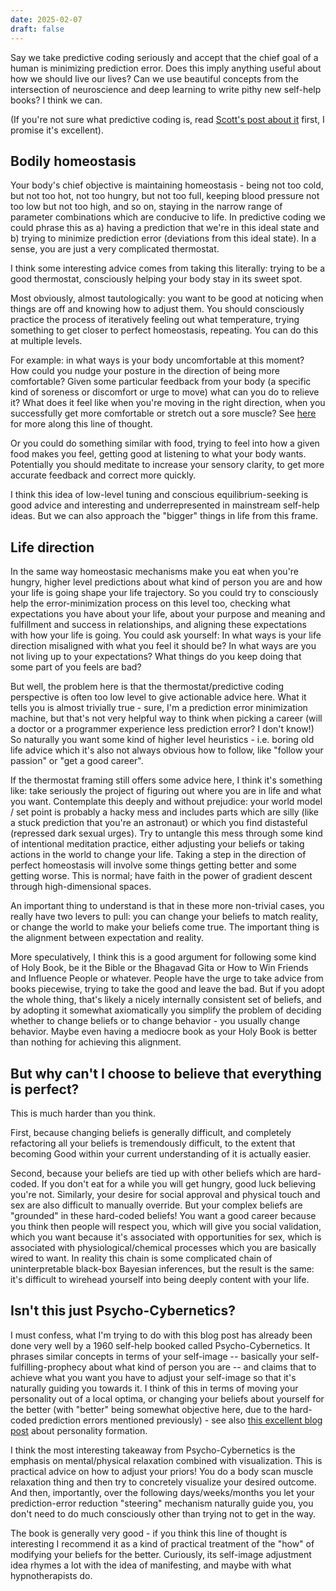 ```yaml
---
date: 2025-02-07
draft: false
---
```

Say we take predictive coding seriously and accept that the chief goal of a human is minimizing prediction error. Does this imply anything useful about how we should live our lives? Can we use beautiful concepts from the intersection of neuroscience and deep learning to write pithy new self-help books? I think we can.

(If you're not sure what predictive coding is, read [Scott's post about it](https://slatestarcodex.com/2017/09/05/book-review-surfing-uncertainty/) first, I promise it's excellent). 
## Bodily homeostasis

Your body's chief objective is maintaining homeostasis - being not too cold, but not too hot, not too hungry, but not too full, keeping blood pressure not too low but not too high, and so on, staying in the narrow range of parameter combinations which are conducive to life. In predictive coding we could phrase this as a) having a prediction that we're in this ideal state and b) trying to minimize prediction error (deviations from this ideal state). In a sense, you are just a very complicated thermostat.

I think some interesting advice comes from taking this literally: trying to be a good thermostat, consciously helping your body stay in its sweet spot. 

Most obviously, almost tautologically: you want to be good at noticing when things are off and knowing how to adjust them. You should consciously practice the process of iteratively feeling out what temperature, trying something to get closer to perfect homeostasis, repeating. You can do this at multiple levels.  

For example: in what ways is your body uncomfortable at this moment? How could you nudge your posture in the direction of being more comfortable? Given some particular feedback from your body (a specific kind of soreness or discomfort or urge to move) what can you do to relieve it? What does it feel like when you're moving in the right direction, when you successfully get more comfortable or stretch out a sore muscle? See [here](https://relicradiation.substack.com/p/how-to-care-for-your-body-while-working) for more along this line of thought.

Or you could do something similar with food, trying to feel into how a given food makes you feel, getting good at listening to what your body wants. Potentially you should meditate to increase your sensory clarity, to get more accurate feedback and correct more quickly.

I think this idea of low-level tuning and conscious equilibrium-seeking is good advice and interesting and underrepresented in mainstream self-help ideas. But we can also approach the "bigger" things in life from this frame.

## Life direction

In the same way homeostasic mechanisms make you eat when you're hungry, higher level predictions about what kind of person you are and how your life is going shape your life trajectory. So you could try to consciously help the error-minimization process on this level too, checking what expectations you have about your life, about your purpose and meaning and fulfillment and success in relationships, and aligning these expectations with how your life is going. You could ask yourself: In what ways is your life direction misaligned with what you feel it should be? In what ways are you not living up to your expectations? What things do you keep doing that some part of you feels are bad?

But well, the problem here is that the thermostat/predictive coding perspective is often too low level to give actionable advice here. What it tells you is almost trivially true - sure, I'm a prediction error minimization machine, but that's not very helpful way to think when picking a career (will a doctor or a programmer experience less prediction error? I don't know!) So naturally you want some kind of higher level heuristics - i.e. boring old life advice which it's also not always obvious how to follow, like "follow your passion" or "get a good career".

If the thermostat framing still offers some advice here, I think it's something like: take seriously the project of figuring out where you are in life and what you want. Contemplate this deeply and without prejudice: your world model / set point is probably a hacky mess and includes parts which are silly (like a stuck prediction that you're an astronaut) or which you find distasteful (repressed dark sexual urges). Try to untangle this mess through some kind of intentional meditation practice, either adjusting your beliefs or taking actions in the world to change your life. Taking a step in the direction of perfect homeostasis will involve some things getting better and some getting worse. This is normal; have faith in the power of gradient descent through high-dimensional spaces.

An important thing to understand is that in these more non-trivial cases, you really have two levers to pull: you can change your beliefs to match reality, or change the world to make your beliefs come true. The important thing is the alignment between expectation and reality.

More speculatively, I think this is a good argument for following some kind of Holy Book, be it the Bible or the Bhagavad Gita or How to Win Friends and Influence People or whatever. People have the urge to take advice from books piecewise, trying to take the good and leave the bad. But if you adopt the whole thing, that's likely a nicely internally consistent set of beliefs, and by adopting it somewhat axiomatically you simplify the problem of deciding whether to change beliefs or to change behavior - you usually change behavior. Maybe even having a mediocre book as your Holy Book is better than nothing for achieving this alignment. 
## But why can't I choose to believe that everything is perfect?

This is much harder than you think. 

First, because changing beliefs is generally difficult, and completely refactoring all your beliefs is tremendously difficult, to the extent that becoming Good within your current understanding of it is actually easier. 

Second, because your beliefs are tied up with other beliefs which are hard-coded. If you don't eat for a while you will get hungry, good luck believing you're not. Similarly, your desire for social approval and physical touch and sex are also difficult to manually override. But your complex beliefs are "grounded" in these hard-coded beliefs! You want a good career because you think then people will respect you, which will give you social validation, which you want because it's associated with opportunities for sex, which is associated with physiological/chemical processes which you are basically wired to want. In reality this chain is some complicated chain of uninterpretable black-box Bayesian inferences, but the result is the same: it's difficult to wirehead yourself into being deeply content with your life. 

## Isn't this just Psycho-Cybernetics?

I must confess, what I'm trying to do with this blog post has already been done very well by a 1960 self-help booked called Psycho-Cybernetics. It phrases similar concepts in terms of your self-image -- basically your self-fulfilling-prophecy about what kind of person you are -- and claims that to achieve what you want you have to adjust your self-image so that it's naturally guiding you towards it. I think of this in terms of moving your personality out of a local optima, or changing your beliefs about yourself for the better (with "better" being somewhat objective here, due to the hard-coded prediction errors mentioned previously) - see also [this excellent blog post](https://meltingasphalt.com/personality-the-body-in-society/) about personality formation.

I think the most interesting takeaway from Psycho-Cybernetics is the emphasis on mental/physical relaxation combined with visualization. This is practical advice on how to adjust your priors! You do a body scan muscle relaxation thing and then try to concretely visualize your desired outcome. And then, importantly, over the following days/weeks/months you let your prediction-error reduction "steering" mechanism naturally guide you, you don't need to do much consciously other than trying not to get in the way.

The book is generally very good - if you think this line of thought is interesting I recommend it as a kind of practical treatment of the "how" of modifying your beliefs for the better. Curiously, its self-image adjustment idea rhymes a lot with the idea of manifesting, and maybe with what hypnotherapists do.
